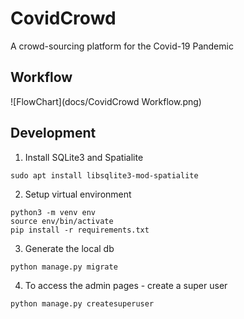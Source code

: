 # CovidCrowd

A crowd-sourcing platform for the Covid-19 Pandemic

## Workflow

![FlowChart](docs/CovidCrowd Workflow.png)


## Development

1. Install SQLite3 and Spatialite

```shell script
sudo apt install libsqlite3-mod-spatialite
```

2. Setup virtual environment

````shell script
python3 -m venv env
source env/bin/activate
pip install -r requirements.txt
````

3. Generate the local db

```shell script
python manage.py migrate
```

4. To access the admin pages - create a super user

```shell script
python manage.py createsuperuser
```
